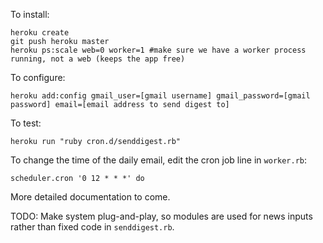 To install:
```
heroku create
git push heroku master
heroku ps:scale web=0 worker=1 #make sure we have a worker process running, not a web (keeps the app free)
```

To configure:
```
heroku add:config gmail_user=[gmail username] gmail_password=[gmail password] email=[email address to send digest to]
```

To test:
```
heroku run "ruby cron.d/senddigest.rb"
```

To change the time of the daily email, edit the cron job line in ```worker.rb```:
```
scheduler.cron '0 12 * * *' do
```

More detailed documentation to come.

TODO:
Make system plug-and-play, so modules are used for news inputs rather than fixed code in ```senddigest.rb```.